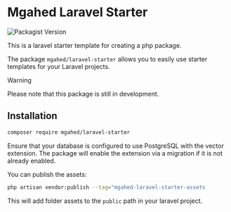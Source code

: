# Mgahed Laravel Starter
![Packagist Version](https://img.shields.io/packagist/v/mgahed/laravel-starter)

This is a laravel starter template for creating a php package.

The package `mgahed/laravel-starter` allows you to easily use starter templates for your Laravel projects.

> [!WARNING]
> Please note that this package is still in development.

## Installation

```bash
composer require mgahed/laravel-starter
```

Ensure that your database is configured to use PostgreSQL with the vector extension. The package will enable the extension
via a migration if it is not already enabled.

You can publish the assets:

```bash
php artisan vendor:publish --tag="mgahed-laravel-starter-assets
```

This will add folder assets to the `public` path in your laravel project.
